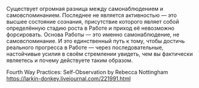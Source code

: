 Существует огромная разница между самонаблюдением и самовспоминанием. Последнее не является активностью — это высшее состояние сознания, присутствие которого являет собой определённую стадию роста в Работе и приход её невозможно форсировать. Основа Работы — это именно самонаблюдение, не самовспоминание. И это единственный путь к тому, чтобы достичь реального прогресса в Работе — через последовательные, настойчивые усилия в своём стремлении увидеть, чем вы фактически являетесь и почему действуете таким образом.

Fourth Way Practices: Self-Observation
by Rebecca Nottingham
https://larkin-donkey.livejournal.com/221991.html